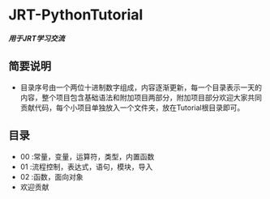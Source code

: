 # JRT-PythonTutorial
**_用于JRT学习交流_**
## 简要说明
- 目录序号由一个两位十进制数字组成，内容逐渐更新，每一个目录表示一天的内容，整个项目包含基础语法和附加项目两部分，附加项目部分欢迎大家共同贡献代码，每个小项目单独放入一个文件夹，放在Tutorial根目录即可。

## 目录
- 00 :常量，变量，运算符，类型，内置函数
- 01 :流程控制，表达式，语句，模块，导入
- 02 :函数，面向对象
- 欢迎贡献
